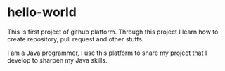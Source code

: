 # hello-world
This is first project of github platform. Through this project I learn how to create repository, pull request and other stuffs.

I am a Java programmer, I use this platform to share my project that I develop to sharpen my Java skills.
